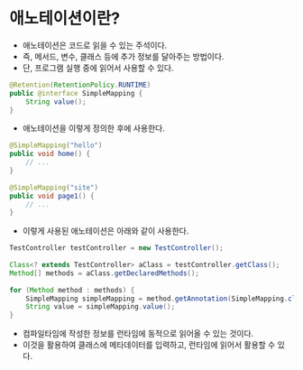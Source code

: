 # 애노테이션이란?

- 애노테이션은 코드로 읽을 수 있는 주석이다.
- 즉, 메서드, 변수, 클래스 등에 추가 정보를 달아주는 방법이다.
- 단, 프로그램 실행 중에 읽어서 사용할 수 있다.

```java
@Retention(RetentionPolicy.RUNTIME)
public @interface SimpleMapping {
	String value();
}
```

- 애노테이션을 이렇게 정의한 후에 사용한다.

```java
@SimpleMapping("hello")
public void home() {
	// ...
}
	
@SimpleMapping("site")
public void page1() {
	// ...
}
```

- 이렇게 사용된 애노테이션은 아래와 같이 사용한다.

```java
TestController testController = new TestController();
		
Class<? extends TestController> aClass = testController.getClass();
Method[] methods = aClass.getDeclaredMethods();
		
for (Method method : methods) {
	SimpleMapping simpleMapping = method.getAnnotation(SimpleMapping.class);
	String value = simpleMapping.value();
}
```

- 컴파일타임에 작성한 정보를 런타임에 동적으로 읽어올 수 있는 것이다.
- 이것을 활용하여 클래스에 메타데이터를 입력하고, 런타임에 읽어서 활용할 수 있다.
